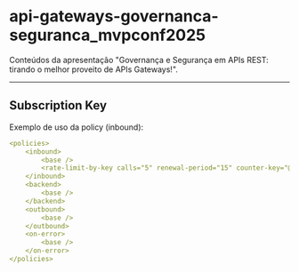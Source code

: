 # api-gateways-governanca-seguranca_mvpconf2025
Conteúdos da apresentação "Governança e Segurança em APIs REST: tirando o melhor proveito de APIs Gateways!".

---

## Subscription Key

Exemplo de uso da policy <rate-limit-by-key> (inbound):

```yaml
<policies>
    <inbound>
        <base />
        <rate-limit-by-key calls="5" renewal-period="15" counter-key="@(context.Subscription.Id)" />
    </inbound>
    <backend>
        <base />
    </backend>
    <outbound>
        <base />
    </outbound>
    <on-error>
        <base />
    </on-error>
</policies>
```
